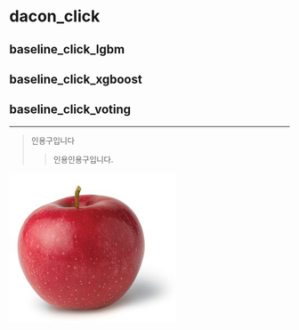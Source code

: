# dacon_click

## baseline_click_lgbm

## baseline_click_xgboost

## baseline_click_voting

---

> 인용구입니다
> > 인용인용구입니다.

![사과](https://github.com/limetree777/dacon_click/blob/main/sagwa.jpg)

